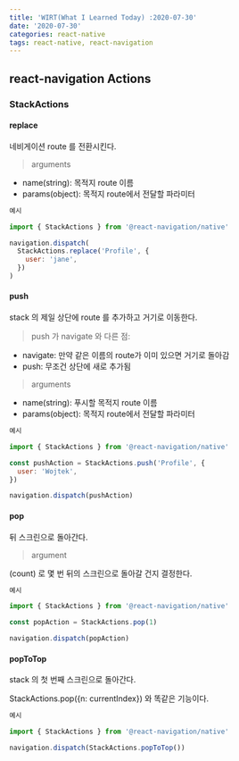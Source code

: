 ```yaml
---
title: 'WIRT(What I Learned Today) :2020-07-30'
date: '2020-07-30'
categories: react-native
tags: react-native, react-navigation
---
```


## react-navigation Actions

### StackActions

#### replace

네비게이션 route 를 전환시킨다.

> arguments

- name(string): 목적지 route 이름
- params(object): 목적지 route에서 전달할 파라미터

```javascript
예시

import { StackActions } from '@react-navigation/native'

navigation.dispatch(
  StackActions.replace('Profile', {
    user: 'jane',
  })
)
```

#### push

stack 의 제일 상단에 route 를 추가하고 거기로 이동한다.

> push 가 navigate 와 다른 점:

- navigate: 만약 같은 이름의 route가 이미 있으면 거기로 돌아감
- push: 무조건 상단에 새로 추가됨

> arguments

- name(string): 푸시할 목적지 route 이름
- params(object): 목적지 route에서 전달할 파라미터

```javascript
예시

import { StackActions } from '@react-navigation/native'

const pushAction = StackActions.push('Profile', {
  user: 'Wojtek',
})

navigation.dispatch(pushAction)
```

#### pop

뒤 스크린으로 돌아간다.

> argument

(count) 로 몇 번 뒤의 스크린으로 돌아갈 건지 결정한다.

```javascript
예시

import { StackActions } from '@react-navigation/native'

const popAction = StackActions.pop(1)

navigation.dispatch(popAction)
```

#### popToTop

stack 의 첫 번째 스크린으로 돌아간다.

StackActions.pop({n: currentIndex}) 와 똑같은 기능이다.

```javascript
예시

import { StackActions } from '@react-navigation/native'

navigation.dispatch(StackActions.popToTop())
```
